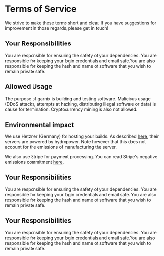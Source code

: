 # Terms of Service

We strive to make these terms short and clear. If you have suggestions for
improvement in those regards, please get in touch!

## Your Responsibilities

You are responsible for ensuring the safety of your dependencies. You are
responsible for keeping your login credentials and email safe.You are also
responsible for keeping the hash and name of software that you wish to remain
private safe.

## Allowed Usage

The purpose of garnix is building and testing software. Malicious usage (DDoS
attacks, attempts at hacking, distributing illegal software or data) is cause
for termination. Cryptocurrency mining is also not allowed.

## Environmental impact

We use Hetzner (Germany) for hosting your builds. As described
[here](https://www.hetzner.com/unternehmen/umweltschutz/), their servers are
powered by hydropower. Note however that this does not account for the
emissions of manufacturing the server.

We also use Stripe for payment processing. You can read Stripe&apos;s negative
emissions commitment
[here](https://stripe.com/blog/negative-emissions-commitment).

## Your Responsibilities

You are responsible for ensuring the safety of your dependencies. You are
responsible for keeping your login credentials and email safe. You are also
responsible for keeping the hash and name of software that you wish to remain
private safe.

## Your Responsibilities

You are responsible for ensuring the safety of your dependencies. You are
responsible for keeping your login credentials and email safe.You are also
responsible for keeping the hash and name of software that you wish to remain
private safe.
